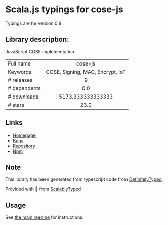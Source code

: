 
# Scala.js typings for cose-js

Typings are for version 0.8

## Library description:
JavaScript COSE implementation

|                    |                 |
| ------------------ | :-------------: |
| Full name          | cose-js |
| Keywords           | COSE, Signing, MAC, Encrypt, IoT |
| # releases         | 9 |
| # dependents       | 0.0 |
| # downloads        | 5173.333333333333 |
| # stars            | 23.0 |

## Links
- [Homepage](https://github.com/erdtman/cose-js#readme)
- [Bugs](https://github.com/erdtman/cose-js/issues)
- [Repository](https://github.com/erdtman/COSE-JS)
- [Npm](https://www.npmjs.com/package/cose-js)
    


## Note
This library has been generated from typescript code from [DefinitelyTyped](https://definitelytyped.org).

Provided with :purple_heart: from [ScalablyTyped](https://github.com/oyvindberg/ScalablyTyped)

## Usage
See [the main readme](../../readme.md) for instructions.


